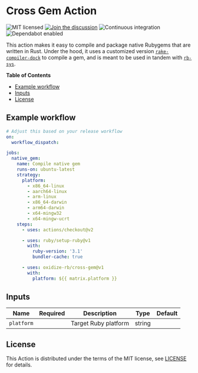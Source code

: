 # Cross Gem Action

![MIT licensed](https://img.shields.io/badge/license-MIT-blue.svg)
[![Join the discussion](https://img.shields.io/badge/slack-chat-blue.svg)](https://join.slack.com/t/oxidize-rb/shared_invite/zt-16zv5tqte-Vi7WfzxCesdo2TqF_RYBCw)
![Continuous integration](https://github.com/oxidize-rb/cross-gem-action/workflows/build-test/badge.svg)
![Dependabot enabled](https://api.dependabot.com/badges/status?host=github&repo=oxidize-rb/cross-gem-action)

This action makes it easy to compile and package native Rubygems that are written in Rust. Under the hood, it uses a customized version [`rake-compiler-dock`](https://github.com/rake-compiler/rake-compiler-dock) to compile a gem, and is meant to be used in tandem with [`rb-sys`](https://github.com/oxidize-rb/rb-sys).

**Table of Contents**

- [Example workflow](#example-workflow)
- [Inputs](#inputs)
- [License](#license)

## Example workflow

```yaml
# Adjust this based on your release workflow
on:
  workflow_dispatch:

jobs:
  native_gem:
    name: Compile native gem
    runs-on: ubuntu-latest
    strategy:
      platform:
        - x86_64-linux
        - aarch64-linux
        - arm-linux
        - x86_64-darwin
        - arm64-darwin
        - x64-mingw32
        - x64-mingw-ucrt
    steps:
      - uses: actions/checkout@v2

      - uses: ruby/setup-ruby@v1
        with:
          ruby-version: '3.1'
          bundler-cache: true

      - uses: oxidize-rb/cross-gem@v1
        with:
          platform: ${{ matrix.platform }}
```

## Inputs

| Name       | Required | Description          | Type   | Default |
| ---------- | :------: | -------------------- | ------ | ------- |
| `platform` |          | Target Ruby platform | string |         |

## License

This Action is distributed under the terms of the MIT license, see [LICENSE](https://github.com/oxidize-rb/cross-gem-action/blob/master/LICENSE) for details.
